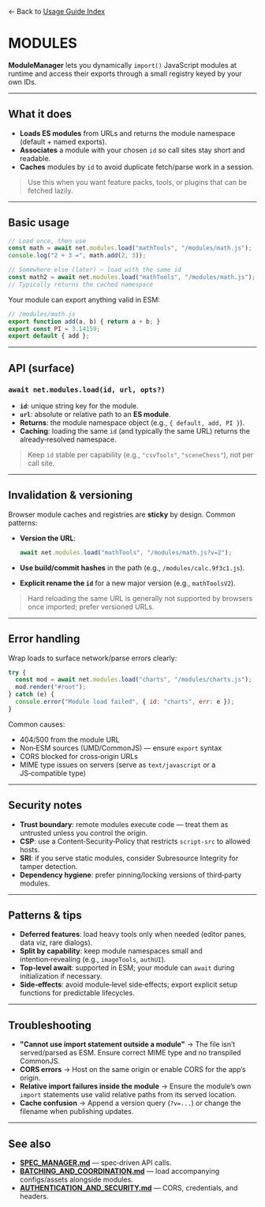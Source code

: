 ← Back to [Usage Guide Index](TOC.md)

# MODULES

**ModuleManager** lets you dynamically `import()` JavaScript modules at runtime and access their exports through a small registry keyed by your own IDs.

---

## What it does

* **Loads ES modules** from URLs and returns the module namespace (default + named exports).
* **Associates** a module with your chosen `id` so call sites stay short and readable.
* **Caches** modules by `id` to avoid duplicate fetch/parse work in a session.

> Use this when you want feature packs, tools, or plugins that can be fetched lazily.

---

## Basic usage

```js
// Load once, then use
const math = await net.modules.load("mathTools", "/modules/math.js");
console.log("2 + 3 =", math.add(2, 3));

// Somewhere else (later) — load with the same id
const math2 = await net.modules.load("mathTools", "/modules/math.js");
// Typically returns the cached namespace
```

Your module can export anything valid in ESM:

```js
// /modules/math.js
export function add(a, b) { return a + b; }
export const PI = 3.14159;
export default { add };
```

---

## API (surface)

### `await net.modules.load(id, url, opts?)`

* **`id`**: unique string key for the module.
* **`url`**: absolute or relative path to an **ES module**.
* **Returns**: the module namespace object (e.g., `{ default, add, PI }`).
* **Caching**: loading the same `id` (and typically the same URL) returns the already‑resolved namespace.

> Keep `id` stable per capability (e.g., `"csvTools"`, `"sceneChess"`), not per call site.

---

## Invalidation & versioning

Browser module caches and registries are **sticky** by design. Common patterns:

* **Version the URL**:

  ```js
  await net.modules.load("mathTools", "/modules/math.js?v=2");
  ```
* **Use build/commit hashes** in the path (e.g., `/modules/calc.9f3c1.js`).
* **Explicit rename the `id`** for a new major version (e.g., `mathToolsV2`).

> Hard reloading the same URL is generally not supported by browsers once imported; prefer versioned URLs.

---

## Error handling

Wrap loads to surface network/parse errors clearly:

```js
try {
  const mod = await net.modules.load("charts", "/modules/charts.js");
  mod.render("#root");
} catch (e) {
  console.error("Module load failed", { id: "charts", err: e });
}
```

Common causes:

* 404/500 from the module URL
* Non‑ESM sources (UMD/CommonJS) — ensure `export` syntax
* CORS blocked for cross‑origin URLs
* MIME type issues on servers (serve as `text/javascript` or a JS‑compatible type)

---

## Security notes

* **Trust boundary**: remote modules execute code — treat them as untrusted unless you control the origin.
* **CSP**: use a Content‑Security‑Policy that restricts `script-src` to allowed hosts.
* **SRI**: if you serve static modules, consider Subresource Integrity for tamper detection.
* **Dependency hygiene**: prefer pinning/locking versions of third‑party modules.

---

## Patterns & tips

* **Deferred features**: load heavy tools only when needed (editor panes, data viz, rare dialogs).
* **Split by capability**: keep module namespaces small and intention‑revealing (e.g., `imageTools`, `authUI`).
* **Top‑level await**: supported in ESM; your module can `await` during initialization if necessary.
* **Side‑effects**: avoid module‑level side‑effects; export explicit setup functions for predictable lifecycles.

---

## Troubleshooting

* **"Cannot use import statement outside a module"** → The file isn’t served/parsed as ESM. Ensure correct MIME type and no transpiled CommonJS.
* **CORS errors** → Host on the same origin or enable CORS for the app’s origin.
* **Relative import failures inside the module** → Ensure the module’s own `import` statements use valid relative paths from its served location.
* **Cache confusion** → Append a version query (`?v=...`) or change the filename when publishing updates.

---

## See also

* **[SPEC\_MANAGER.md](./SPEC_MANAGER.md)** — spec‑driven API calls.
* **[BATCHING\_AND\_COORDINATION.md](./BATCHING_AND_COORDINATION.md)** — load accompanying configs/assets alongside modules.
* **[AUTHENTICATION\_AND\_SECURITY.md](./AUTHENTICATION_AND_SECURITY.md)** — CORS, credentials, and headers.

